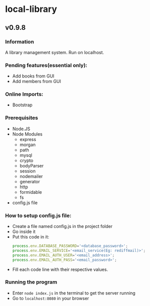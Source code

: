 # local-library
## v0.9.8
<!-- For check mark emoji->  :white_check_mark: -->
### Information
A library management system. Run on localhost.
### Pending features(essential only):
- Add books from GUI
- Add members from GUI

### Online Imports: 
- Bootstrap

### Prerequisites
- Node.JS
- Node Modules
	- express
	- morgan 
	- path
	- mysql
	- crypto
	- bodyParser
	- session
	- nodemailer
	- generator 
	- http
	- formidable
	- fs
- config.js file

### How to setup config.js file:
- Create a file named config.js in the project folder
- Go inside it
- Put this code in it:
	```javascript
	process.env.DATABASE_PASSWORD='<database_password>';
	process.env.EMAIL_SERVICE='<email_service(Eg: rediffmail)>';
 	process.env.EMAIL_AUTH_USER='<email_address>';
 	process.env.EMAIL_AUTH_PASS='<email_password>';
	```
- Fill each code line with their respective values.

### Running the program
- Enter `node index.js` in the terminal to get the server running
- Go to `localhost:8080` in your browser
